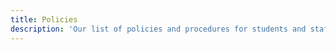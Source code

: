 ```yaml
---
title: Policies
description: 'Our list of policies and procedures for students and staff which have been ratified by the Omaha School of Ministry Board of Trustees.'
---
```

